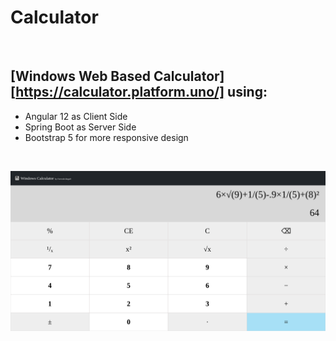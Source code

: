 #  Calculator
<br>

## [Windows Web Based Calculator][https://calculator.platform.uno/] using:

- Angular 12 as Client Side
- Spring Boot as Server Side
- Bootstrap 5 for more responsive design
<br>

![The Calculator Shape](/Image.png "Calculator Shape")
